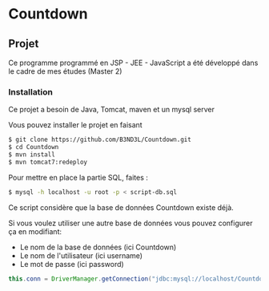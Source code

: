 # Countdown

## Projet
Ce programme programmé en JSP - JEE - JavaScript
a été développé dans le cadre de mes études (Master 2)

### Installation

Ce projet a besoin de Java, Tomcat, maven et un mysql server

Vous pouvez installer le projet en faisant

```sh
$ git clone https://github.com/B3ND3L/Countdown.git
$ cd Countdown
$ mvn install
$ mvn tomcat7:redeploy
```
Pour mettre en place la partie SQL, faites :

```sh
$ mysql -h localhost -u root -p < script-db.sql
```

Ce script considère que la base de données Countdown existe déjà.

Si vous voulez utiliser une autre base de données vous pouvez configurer ça en modifiant:
  - Le nom de la base de données (ici Countdown)
  - Le nom de l'utilisateur (ici username) 
  - Le mot de passe (ici password)

```java
this.conn = DriverManager.getConnection("jdbc:mysql://localhost/Countdown?user=username&password=password");
```
